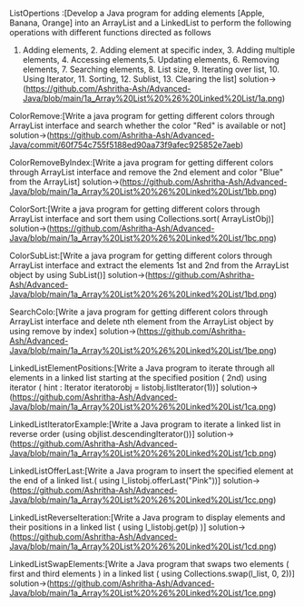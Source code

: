 ListOpertions :[Develop a Java program for adding elements [Apple, Banana, Orange] into an ArrayList
and a LinkedList to perform the following operations with different functions directed as
follows
1. Adding elements, 2. Adding element at specific index, 3. Adding multiple elements, 4.
Accessing elements,5. Updating elements, 6. Removing elements, 7. Searching elements, 8. List
size, 9. Iterating over list, 10. Using Iterator, 11. Sorting, 12. Sublist, 13. Clearing the list]
solution->(https://github.com/Ashritha-Ash/Advanced-Java/blob/main/1a_Array%20List%20%26%20Linked%20List/1a.png)

ColorRemove:[Write a java program for getting different colors through ArrayList interface and search whether
the color "Red" is available or not]
solution->(https://github.com/Ashritha-Ash/Advanced-Java/commit/60f754c755f5188ed90aa73f9afec925852e7aeb)

ColorRemoveByIndex:[Write a java program for getting different colors through ArrayList interface and remove the
2nd element and color "Blue" from the ArrayList]
solution->(https://github.com/Ashritha-Ash/Advanced-Java/blob/main/1a_Array%20List%20%26%20Linked%20List/1bb.png)

ColorSort:[Write a java program for getting different colors through ArrayList interface and sort them
using Collections.sort( ArrayListObj)]
solution->(https://github.com/Ashritha-Ash/Advanced-Java/blob/main/1a_Array%20List%20%26%20Linked%20List/1bc.png)

ColorSubList:[Write a java program for getting different colors through ArrayList interface and extract the
elements 1st and 2nd from the ArrayList object by using SubList()]
solution->(https://github.com/Ashritha-Ash/Advanced-Java/blob/main/1a_Array%20List%20%26%20Linked%20List/1bd.png)


SearchColo:[Write a java program for getting different colors through ArrayList interface and delete nth
element from the ArrayList object by using remove by index]
solution->(https://github.com/Ashritha-Ash/Advanced-Java/blob/main/1a_Array%20List%20%26%20Linked%20List/1be.png)

LinkedListElementPositions:[Write a Java program to iterate through all elements in a linked list starting at the
specified position ( 2nd) using iterator ( hint : Iterator iteratorobj = listobj.listIterator(1))]
solution->(https://github.com/Ashritha-Ash/Advanced-Java/blob/main/1a_Array%20List%20%26%20Linked%20List/1ca.png)

LinkedListIteratorExample:[Write a Java program to iterate a linked list in reverse order (using
objlist.descendingIterator())]
solution->(https://github.com/Ashritha-Ash/Advanced-Java/blob/main/1a_Array%20List%20%26%20Linked%20List/1cb.png)

LinkedListOfferLast:[Write a Java program to insert the specified element at the end of a linked list.( using
l_listobj.offerLast("Pink"))]
solution->(https://github.com/Ashritha-Ash/Advanced-Java/blob/main/1a_Array%20List%20%26%20Linked%20List/1cc.png)

LinkedListReverseIteration:[Write a Java program to display elements and their positions in a linked list ( using
l_listobj.get(p) )]
solution->(https://github.com/Ashritha-Ash/Advanced-Java/blob/main/1a_Array%20List%20%26%20Linked%20List/1cd.png)

LinkedListSwapElements:[Write a Java program that swaps two elements ( first and third elements ) in a linked list ( using
Collections.swap(l_list, 0, 2))]
solution->(https://github.com/Ashritha-Ash/Advanced-Java/blob/main/1a_Array%20List%20%26%20Linked%20List/1ce.png)
